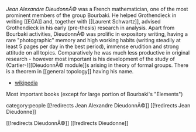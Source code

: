 
_Jean Alexandre DieudonnÃ©_ was a French mathematician, one of the most prominent members of the group Bourbaki. He helped Grothendieck in writing [[EGA]] and, together with [[Laurent Schwartz]], advised Grothendieck in his early (pre-thesis) research in analysis. Apart from Bourbaki activities, DieudonnÃ© was prolific in expository writing, having a rare "photographic" memory and high working habits (writing steadily at least 5 pages per day in the best period), immense erudition and strong attitude on all topics. Comparatively he was much less productive in original  research - however most important is his development of the study of (Cartier-)[[DieudonnÃ© module]]s arising in theory of formal groups. There is a theorem in [[general topology]] having his name.

* [wikipedia](http://en.wikipedia.org/wiki/Jean_Dieudonn%C3%A9)

Most important books (except for large portion of Bourbaki's "Elements")

category:people
[[!redirects Jean Alexandre DieudonnÃ©]]
[[!redirects Jean Dieudonne]]

[[!redirects DieudonnÃ©]]
[[!redirects Dieudonne]]